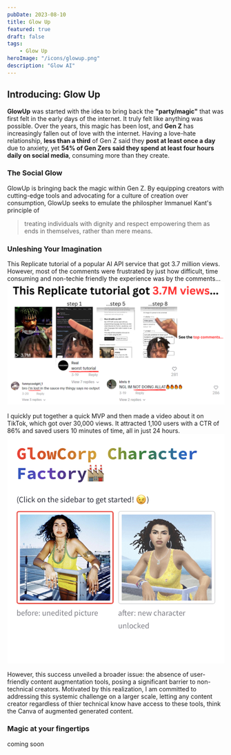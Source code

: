 ```yaml
---
pubDate: 2023-08-10
title: Glow Up
featured: true
draft: false
tags:
    - Glow Up
heroImage: "/icons/glowup.png"
description: "Glow AI"
---
```


## Introducing: Glow Up

**GlowUp** was started with the idea to bring back the **"party/magic"** that was first felt in the early days of the internet. It truly felt like anything was possible. Over the years, this magic has been lost, and **Gen Z** has increasingly fallen out of love with the internet. Having a love-hate relationship, **less than a third** of Gen Z said they **post at least once a day** due to anxiety, yet **54% of Gen Zers said they spend at least four hours daily on social media**, consuming more than they create.

### The Social Glow 

GlowUp is bringing back the magic within Gen Z. By equipping creators with cutting-edge tools and advocating for a culture of creation over consumption, GlowUp seeks to emulate the philospher Immanuel Kant's principle of 
>treating individuals with dignity and respect empowering them as ends in themselves, rather than mere means.

### Unleshing Your Imagination

This Replicate tutorial of a popular AI API service that got 3.7 million views. However, most of the comments were frustrated by just how difficult, time consuming and non-techie friendly the experience was by the comments... 
![Replicate](https://raw.githubusercontent.com/IanMcClue/glowup-images/main/replicate_tut.png)

I quickly put together a quick MVP and then made a video about it on TikTok, which got over 30,000 views. It attracted 1,100 users with a CTR of 86% and saved users 10 minutes of time, all in just 24 hours.
![Glowup MVP](https://raw.githubusercontent.com/IanMcClue/glowup-images/main/Glowup_mvp.png)


However, this success unveiled a broader issue: the absence of user-friendly content augmentation tools, posing a significant barrier to non-technical creators. Motivated by this realization, I am committed to addressing this systemic challenge on a larger scale, letting any content creator regardless of thier technical know have access to these tools, think the Canva of augmented generated content.

### Magic at your fingertips
coming soon
